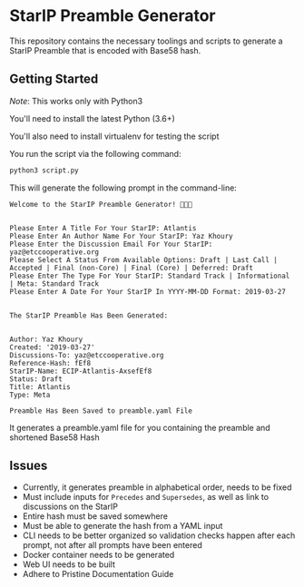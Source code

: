 # StarIP Preamble Generator

This repository contains the necessary toolings and scripts to generate a StarIP Preamble
that is encoded with Base58 hash.

## Getting Started

*Note*: This works only with Python3

You'll need to install the latest Python (3.6+)

You'll also need to install virtualenv for testing the script

You run the script via the following command:
```sh
python3 script.py
```

This will generate the following prompt in the command-line:

```
Welcome to the StarIP Preamble Generator! 🌟🌟🌟


Please Enter A Title For Your StarIP: Atlantis
Please Enter An Author Name For Your StarIP: Yaz Khoury 
Please Enter the Discussion Email For Your StarIP: yaz@etccooperative.org
Please Select A Status From Available Options: Draft | Last Call | Accepted | Final (non-Core) | Final (Core) | Deferred: Draft
Please Enter The Type For Your StarIP: Standard Track | Informational | Meta: Standard Track 
Please Enter A Date For Your StarIP In YYYY-MM-DD Format: 2019-03-27


The StarIP Preamble Has Been Generated:


Author: Yaz Khoury
Created: '2019-03-27'
Discussions-To: yaz@etccooperative.org
Reference-Hash: fEf8
StarIP-Name: ECIP-Atlantis-AxsefEf8
Status: Draft
Title: Atlantis
Type: Meta

Preamble Has Been Saved to preamble.yaml File
```

It generates a preamble.yaml file for you containing the preamble and shortened Base58 Hash 


## Issues

- Currently, it generates preamble in alphabetical order, needs to be fixed
- Must include inputs for `Precedes` and `Supersedes`, as well as link to discussions on the StarIP
- Entire hash must be saved somewhere
- Must be able to generate the hash from a YAML input
- CLI needs to be better organized so validation checks happen after each prompt, not after all prompts have been entered
- Docker container needs to be generated
- Web UI needs to be built
- Adhere to Pristine Documentation Guide
